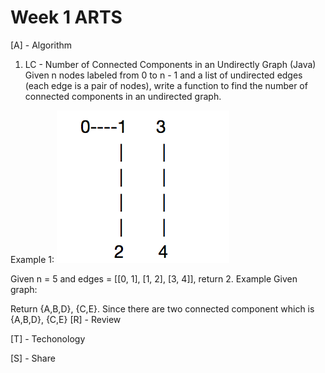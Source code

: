 # Week 1 ARTS
[A] - Algorithm
1. LC - Number of Connected Components in an Undirectly Graph (Java)
Given n nodes labeled from 0 to n - 1 and a list of undirected edges (each edge is a pair of nodes), write a function to find the number of connected components in an undirected graph.

Example 1:
![alt text](https://github.com/snowan/ARTS/blob/master/images/numberofconnectedcomponent1.png)

Given n = 5 and edges = [[0, 1], [1, 2], [3, 4]], return 2.
Example
Given graph:

Return {A,B,D}, {C,E}. Since there are two connected component which is {A,B,D}, {C,E}
[R] - Review

[T] - Techonology

[S] - Share



